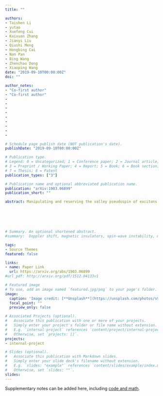 ```yaml
---
title: ""

authors:
- Taishen Li
- yutao 
- Xuefeng Cui
- Kaixuan Zhang
- Jianyi Liu
- Qiushi Meng
- Hongbing Cai
- Nan Pan
- Bing Wang
- Zhenchao Dong
- Xiaoping Wang
date: "2019-09-10T00:00:00Z"
doi: ""

author_notes:
- "Co-first author"
- "Co-first author"
-
-
-
-
-
-
-
-
-

# Schedule page publish date (NOT publication's date).
publishDate: "2019-09-10T00:00:00Z"

# Publication type.
# Legend: 0 = Uncategorized; 1 = Conference paper; 2 = Journal article;
# 3 = Preprint / Working Paper; 4 = Report; 5 = Book; 6 = Book section;
# 7 = Thesis; 8 = Patent
publication_types: ["3"]

# Publication name and optional abbreviated publication name.
publication: "arXiv:1903.06899"
publication_short: ""

abstract: Manipulating and reserving the valley pseudospin of excitons is one core aim in the two-dimensional transition metal dichalcogenides (TMDs). However, due to the strong electron-hole exchange and spin-orbit coupling interactions, the exciton recombination lifetime is subject to picosecond timescale intrinsically, and the valley polarization is hardly modulated by a moderate magnetic field. It is fortunate that interlayer and defect-localized excitons promise to overcome these difficulties by suppressing the above interactions. Here we clearly reveal that the valley polarization can be reversed and revived in the defect-localized excitons with a microsecond lifetime in AB-stacked WSe2-WS2 heterobilayer. Specifically, for the interlayer defect-localized exciton, the valley polarization is reversed and can be efficiently enhanced by a weak out-of-plane magnetic field (<0.4 T). In sharp contrast, the valley polarization of the intralayer defect-localized exciton can revive after a fast decay process and follows the direction of the moderate out-of-plane magnetic field (<3 T). We explain the reversed valley polarization with highly magnetic sensitivity by the delocalization of defect-localized holes under a weak magnetic field and the revival of valley polarization by the valley Zeeman effect under a moderate magnetic field. Our results demonstrate that the valley pseudospin of defect-localized excitons can be efficiently modulated by the external magnetic field and enrich both the understanding and the technical approaches on manipulating the valley dynamics in TMDs and their heterostructure.






# Summary. An optional shortened abstract.
#summary:  Doppler shift, magnetic insulators, spin-wave instability, magnon-magnon interactions.

tags:
- Source Themes
featured: false

links:
- name: Paper Link
  url: https://arxiv.org/abs/1903.06899
#url_pdf: http://arxiv.org/pdf/1512.04133v1

# Featured image
# To use, add an image named `featured.jpg/png` to your page's folder. 
image:
  caption: 'Image credit: [**Unsplash**](https://unsplash.com/photos/s9CC2SKySJM)'
  focal_point: ""
  preview_only: false

# Associated Projects (optional).
#   Associate this publication with one or more of your projects.
#   Simply enter your project's folder or file name without extension.
#   E.g. `internal-project` references `content/project/internal-project/index.md`.
#   Otherwise, set `projects: []`.
projects:
- internal-project

# Slides (optional).
#   Associate this publication with Markdown slides.
#   Simply enter your slide deck's filename without extension.
#   E.g. `slides: "example"` references `content/slides/example/index.md`.
#   Otherwise, set `slides: ""`.
slides:
---
```


Supplementary notes can be added here, including [code and math](https://sourcethemes.com/academic/docs/writing-markdown-latex/).
